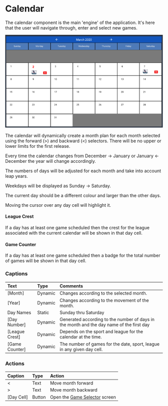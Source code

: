 # Calendar

The calendar component is the main 'engine' of the application. It's here that the user will navigate through, enter and select new games.

![](../../../.gitbook/assets/image.png)

The calendar will dynamically create a month plan for each month selected using the forward \(&gt;\) and backward \(&lt;\) selectors. There will be no upper or lower limits for the first release.

Every time the calendar changes from December -&gt; January or January &lt;- December the year will change accordingly.

The numbers of days will be adjusted for each month and take into account leap years.

Weekdays will be displayed as Sunday -&gt; Saturday.

The current day should be a different colour and larger than the other days.

Moving the cursor over any day cell will highlight it.

#### League Crest

If a day has at least one game scheduled then the crest for the league associated with the current calendar will be shown in that day cell.

#### Game Counter

If a day has at least one game scheduled then a badge for the total number of games will be shown in that day cell.

### **Captions**

| Text | Type | Comments |
| :--- | :--- | :--- |
| \[Month\] | Dynamic | Changes according to the selected month. |
| \[Year\] | Dynamic |  Changes according to the movement of the month. |
| Day Names | Static | Sunday thru Saturday |
| \[Day Number\] | Dynamic | Generated according to the number of days in the month and the day name of the first day |
| \[League Crest\] | Dynamic | Depends on the sport and league for the calendar at the time. |
| \[Game Counter\] | Dynamic | The number of games for the date, sport, league in any given day cell. |

### **Actions**

| Caption | Type | Action |
| :--- | :--- | :--- |
| &lt; | Text | Move month forward |
| &gt; | Text | Move month backward |
| \[Day Cell\] | Button | Open the [Game Selector]() screen |

